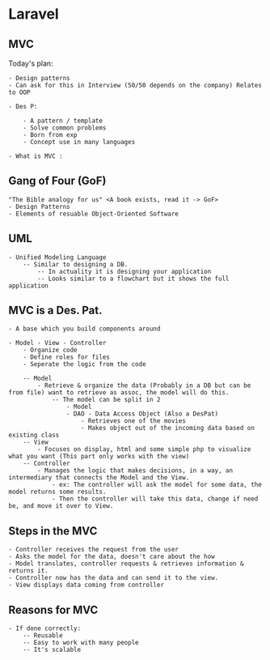 # Laravel

## MVC

Today's plan:

    - Design patterns
    - Can ask for this in Interview (50/50 depends on the company) Relates to OOP

    - Des P:

        - A pattern / template
        - Solve common problems
        - Born from exp
        - Concept use in many languages

    - What is MVC :

## Gang of Four (GoF)

    "The Bible analogy for us" <A book exists, read it -> GoF>
    - Design Patterns
    - Elements of resuable Object-Oriented Software

## UML

    - Unified Modeling Language
        -- Similar to designing a DB.
            -- In actuality it is designing your application
            -- Looks similar to a flowchart but it shows the full application

## MVC is a Des. Pat.

    - A base which you build components around

    - Model - View - Controller
        - Organize code
        - Define roles for files
        - Seperate the logic from the code

        -- Model
            - Retrieve & organize the data (Probably in a DB but can be from file) want to retrieve as assoc, the model will do this.
                -- The model can be split in 2
                    - Model
                    - DAO - Data Access Object (Also a DesPat)
                        - Retrieves one of the movies
                        - Makes object out of the incoming data based on existing class
        -- View
            - Focuses on display, html and some simple php to visualize what you want (This part only works with the view)
        -- Controller
            - Manages the logic that makes decisions, in a way, an intermediary that connects the Model and the View.
                - ex: The controller will ask the model for some data, the model returns some results.
                - Then the controller will take this data, change if need be, and move it over to View.

## Steps in the MVC

    - Controller receives the request from the user
    - Asks the model for the data, doesn't care about the how
    - Model translates, controller requests & retrieves information & returns it.
    - Controller now has the data and can send it to the view.
    - View displays data coming from controller

## Reasons for MVC

    - If done correctly:
        -- Reusable
        -- Easy to work with many people
        -- It's scalable
